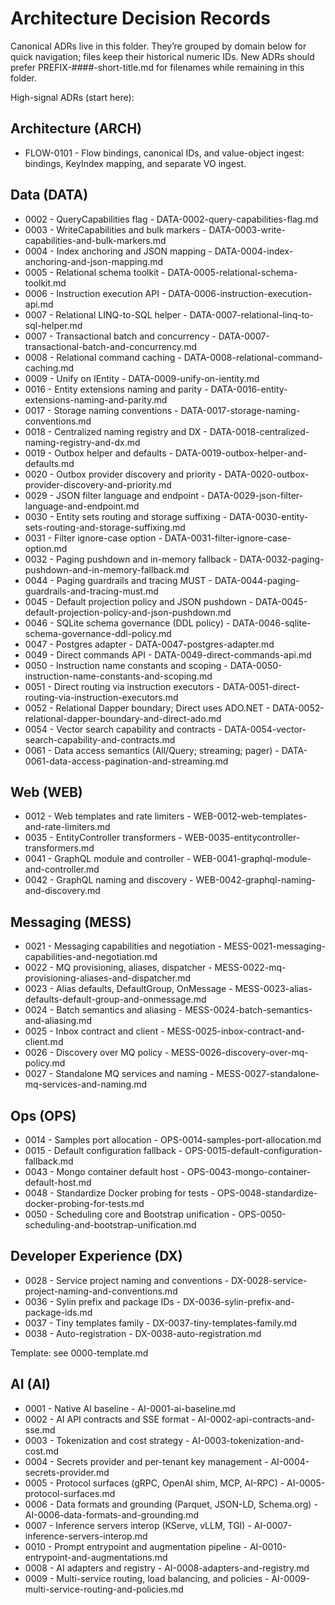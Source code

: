 # Architecture Decision Records

Canonical ADRs live in this folder. They’re grouped by domain below for quick navigation; files keep their historical numeric IDs. New ADRs should prefer PREFIX-####-short-title.md for filenames while remaining in this folder.

High-signal ADRs (start here):

## Architecture (ARCH)

- FLOW-0101 - Flow bindings, canonical IDs, and value-object ingest: bindings, KeyIndex mapping, and separate VO ingest.

## Data (DATA)

- 0002 - QueryCapabilities flag - DATA-0002-query-capabilities-flag.md
- 0003 - WriteCapabilities and bulk markers - DATA-0003-write-capabilities-and-bulk-markers.md
- 0004 - Index anchoring and JSON mapping - DATA-0004-index-anchoring-and-json-mapping.md
- 0005 - Relational schema toolkit - DATA-0005-relational-schema-toolkit.md
- 0006 - Instruction execution API - DATA-0006-instruction-execution-api.md
- 0007 - Relational LINQ-to-SQL helper - DATA-0007-relational-linq-to-sql-helper.md
- 0007 - Transactional batch and concurrency - DATA-0007-transactional-batch-and-concurrency.md
- 0008 - Relational command caching - DATA-0008-relational-command-caching.md
- 0009 - Unify on IEntity - DATA-0009-unify-on-ientity.md
- 0016 - Entity extensions naming and parity - DATA-0016-entity-extensions-naming-and-parity.md
- 0017 - Storage naming conventions - DATA-0017-storage-naming-conventions.md
- 0018 - Centralized naming registry and DX - DATA-0018-centralized-naming-registry-and-dx.md
- 0019 - Outbox helper and defaults - DATA-0019-outbox-helper-and-defaults.md
- 0020 - Outbox provider discovery and priority - DATA-0020-outbox-provider-discovery-and-priority.md
- 0029 - JSON filter language and endpoint - DATA-0029-json-filter-language-and-endpoint.md
- 0030 - Entity sets routing and storage suffixing - DATA-0030-entity-sets-routing-and-storage-suffixing.md
- 0031 - Filter ignore-case option - DATA-0031-filter-ignore-case-option.md
- 0032 - Paging pushdown and in-memory fallback - DATA-0032-paging-pushdown-and-in-memory-fallback.md
- 0044 - Paging guardrails and tracing MUST - DATA-0044-paging-guardrails-and-tracing-must.md
- 0045 - Default projection policy and JSON pushdown - DATA-0045-default-projection-policy-and-json-pushdown.md
- 0046 - SQLite schema governance (DDL policy) - DATA-0046-sqlite-schema-governance-ddl-policy.md
- 0047 - Postgres adapter - DATA-0047-postgres-adapter.md
- 0049 - Direct commands API - DATA-0049-direct-commands-api.md
- 0050 - Instruction name constants and scoping - DATA-0050-instruction-name-constants-and-scoping.md
- 0051 - Direct routing via instruction executors - DATA-0051-direct-routing-via-instruction-executors.md
- 0052 - Relational Dapper boundary; Direct uses ADO.NET - DATA-0052-relational-dapper-boundary-and-direct-ado.md
- 0054 - Vector search capability and contracts - DATA-0054-vector-search-capability-and-contracts.md
- 0061 - Data access semantics (All/Query; streaming; pager) - DATA-0061-data-access-pagination-and-streaming.md

## Web (WEB)

- 0012 - Web templates and rate limiters - WEB-0012-web-templates-and-rate-limiters.md
- 0035 - EntityController transformers - WEB-0035-entitycontroller-transformers.md
- 0041 - GraphQL module and controller - WEB-0041-graphql-module-and-controller.md
- 0042 - GraphQL naming and discovery - WEB-0042-graphql-naming-and-discovery.md

## Messaging (MESS)

- 0021 - Messaging capabilities and negotiation - MESS-0021-messaging-capabilities-and-negotiation.md
- 0022 - MQ provisioning, aliases, dispatcher - MESS-0022-mq-provisioning-aliases-and-dispatcher.md
- 0023 - Alias defaults, DefaultGroup, OnMessage - MESS-0023-alias-defaults-default-group-and-onmessage.md
- 0024 - Batch semantics and aliasing - MESS-0024-batch-semantics-and-aliasing.md
- 0025 - Inbox contract and client - MESS-0025-inbox-contract-and-client.md
- 0026 - Discovery over MQ policy - MESS-0026-discovery-over-mq-policy.md
- 0027 - Standalone MQ services and naming - MESS-0027-standalone-mq-services-and-naming.md

## Ops (OPS)

- 0014 - Samples port allocation - OPS-0014-samples-port-allocation.md
- 0015 - Default configuration fallback - OPS-0015-default-configuration-fallback.md
- 0043 - Mongo container default host - OPS-0043-mongo-container-default-host.md
- 0048 - Standardize Docker probing for tests - OPS-0048-standardize-docker-probing-for-tests.md
- 0050 - Scheduling core and Bootstrap unification - OPS-0050-scheduling-and-bootstrap-unification.md

## Developer Experience (DX)

- 0028 - Service project naming and conventions - DX-0028-service-project-naming-and-conventions.md
- 0036 - Sylin prefix and package IDs - DX-0036-sylin-prefix-and-package-ids.md
- 0037 - Tiny templates family - DX-0037-tiny-templates-family.md
- 0038 - Auto-registration - DX-0038-auto-registration.md

Template: see 0000-template.md

## AI (AI)

- 0001 - Native AI baseline - AI-0001-ai-baseline.md
- 0002 - AI API contracts and SSE format - AI-0002-api-contracts-and-sse.md
- 0003 - Tokenization and cost strategy - AI-0003-tokenization-and-cost.md
- 0004 - Secrets provider and per-tenant key management - AI-0004-secrets-provider.md
- 0005 - Protocol surfaces (gRPC, OpenAI shim, MCP, AI-RPC) - AI-0005-protocol-surfaces.md
- 0006 - Data formats and grounding (Parquet, JSON-LD, Schema.org) - AI-0006-data-formats-and-grounding.md
- 0007 - Inference servers interop (KServe, vLLM, TGI) - AI-0007-inference-servers-interop.md
- 0010 - Prompt entrypoint and augmentation pipeline - AI-0010-entrypoint-and-augmentations.md
- 0008 - AI adapters and registry - AI-0008-adapters-and-registry.md
- 0009 - Multi-service routing, load balancing, and policies - AI-0009-multi-service-routing-and-policies.md

